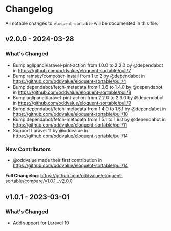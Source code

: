 # Changelog

All notable changes to `eloquent-sortable` will be documented in this file.

## v2.0.0 - 2024-03-28

### What's Changed

* Bump aglipanci/laravel-pint-action from 1.0.0 to 2.2.0 by @dependabot in https://github.com/oddvalue/eloquent-sortable/pull/7
* Bump ramsey/composer-install from 1 to 2 by @dependabot in https://github.com/oddvalue/eloquent-sortable/pull/4
* Bump dependabot/fetch-metadata from 1.3.6 to 1.4.0 by @dependabot in https://github.com/oddvalue/eloquent-sortable/pull/8
* Bump aglipanci/laravel-pint-action from 2.2.0 to 2.3.0 by @dependabot in https://github.com/oddvalue/eloquent-sortable/pull/9
* Bump dependabot/fetch-metadata from 1.4.0 to 1.5.1 by @dependabot in https://github.com/oddvalue/eloquent-sortable/pull/10
* Bump dependabot/fetch-metadata from 1.5.1 to 1.6.0 by @dependabot in https://github.com/oddvalue/eloquent-sortable/pull/11
* Support Laravel 11 by @oddvalue in https://github.com/oddvalue/eloquent-sortable/pull/14

### New Contributors

* @oddvalue made their first contribution in https://github.com/oddvalue/eloquent-sortable/pull/14

**Full Changelog**: https://github.com/oddvalue/eloquent-sortable/compare/v1.0.1...v2.0.0

## v1.0.1 - 2023-03-01

### What's Changed

- Add support for Laravel 10
